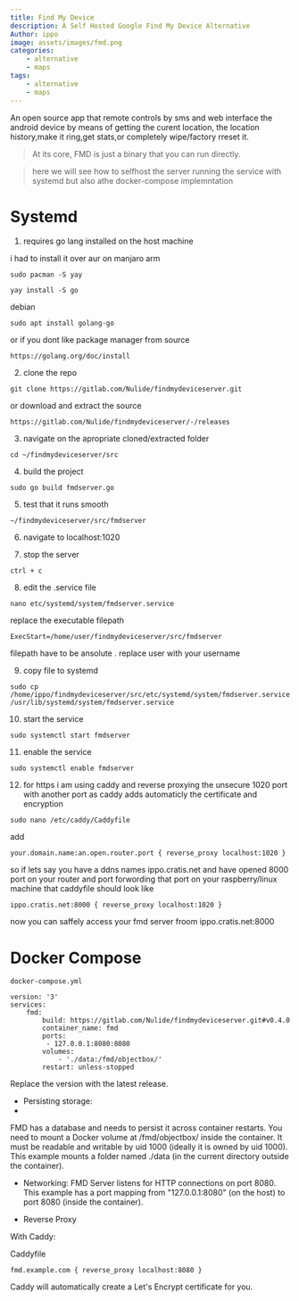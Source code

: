 ```yaml
---
title: Find My Device
description: A Self Hosted Google Find My Device Alternative
Author: ippo
image: assets/images/fmd.png
categories:
    - alternative
    - maps
tags:
    - alternative
    - maps
---
```


An open source app that  remote controls by sms and web interface the android device by means of getting the curent location, the location history,make it ring,get stats,or completely wipe/factory rreset it.

> At its core, FMD is just a binary that you can run directly.

> here we will see how to selfhost the server running the service with systemd but also athe docker-compose implemntation

# Systemd

1) requires go lang installed on the host machine

i had to install it over aur on manjaro arm

`sudo pacman -S yay`

`yay install -S go`

debian

`sudo apt install golang-go `

or if you dont like package manager from source

`https://golang.org/doc/install`

2) clone the repo

`git clone https://gitlab.com/Nulide/findmydeviceserver.git`

or download and extract the source

`https://gitlab.com/Nulide/findmydeviceserver/-/releases`

3) navigate on the apropriate cloned/extracted folder 

`cd ~/findmydeviceserver/src`

4) build the project

`sudo go build fmdserver.go`

5) test that it runs smooth

`~/findmydeviceserver/src/fmdserver`

6) navigate to localhost:1020

7) stop the server

`ctrl + c`

8) edit the .service file

`nano etc/systemd/system/fmdserver.service`

replace the executable filepath

`ExecStart=/home/user/findmydeviceserver/src/fmdserver`

filepath have to be ansolute . replace user with your username

9) copy file to systemd

`sudo cp /home/ippo/findmydeviceserver/src/etc/systemd/system/fmdserver.service /usr/lib/systemd/system/fmdserver.service`

10) start the service

`sudo systemctl start fmdserver`

11) enable the service

`sudo systemctl enable fmdserver`

12) for https i am using caddy and reverse proxying the unsecure 1020 port with another port as caddy adds automaticly the certificate and encryption

`sudo nano /etc/caddy/Caddyfile`

add

`your.domain.name:an.open.router.port {
       reverse_proxy localhost:1020
  }`

 so if lets say you have a ddns names ippo.cratis.net and have opened 8000 port on your router and port forwording that port on your raspberry/linux machine that caddyfile should look like

`ippo.cratis.net:8000 {
      reverse_proxy localhost:1020
 }
`

now you can saffely access your fmd server froom ippo.cratis.net:8000

# Docker Compose

```
docker-compose.yml

version: '3'
services:
    fmd:
        build: https://gitlab.com/Nulide/findmydeviceserver.git#v0.4.0
        container_name: fmd
        ports:
         - 127.0.0.1:8080:8080
        volumes:
            - './data:/fmd/objectbox/'
        restart: unless-stopped
```


Replace the version with the latest release.

- Persisting storage:
- 
FMD has a database and needs to persist it across container restarts.
You need to mount a Docker volume at /fmd/objectbox/ inside the container.
It must be readable and writable by uid 1000 (ideally it is owned by uid 1000).
This example mounts a folder named ./data (in the current directory outside the container).

- Networking:
FMD Server listens for HTTP connections on port 8080.
This example has a port mapping from "127.0.0.1:8080" (on the host) to port 8080 (inside the container).

- Reverse Proxy

With Caddy:

Caddyfile

`fmd.example.com {
	reverse_proxy localhost:8080
}`


Caddy will automatically create a Let's Encrypt certificate for you.
